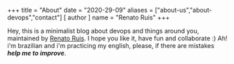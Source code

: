 +++
title = "About"
date = "2020-29-09"
aliases = ["about-us","about-devops","contact"]
[ author ]
  name = "Renato Ruis"
+++

Hey, this is a minimalist blog about devops and things around you, maintained by [Renato Ruis](https://github.com/renatoruis).
I hope you like it, have fun and collaborate :)
Ah! i'm brazilian and i'm practicing my english, please, if there are mistakes ***help me to improve***.